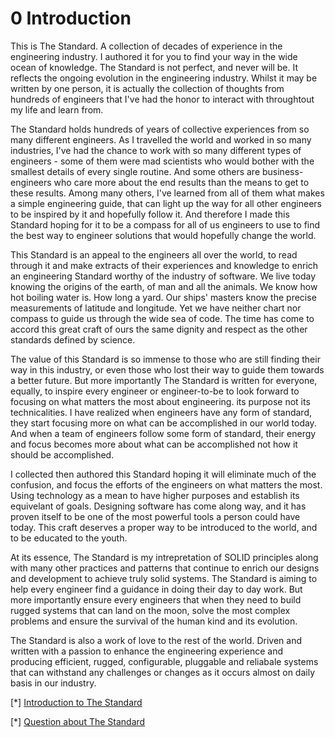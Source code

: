 # 0 Introduction

This is The Standard. A collection of decades of experience in the engineering industry. I authored it for you to find your way in the wide ocean of knowledge. The Standard is not perfect, and never will be. It reflects the ongoing evolution in the engineering industry. Whilst it may be written by one person, it is actually the collection of thoughts from hundreds of engineers that I've had the honor to interact with throughtout my life and learn from.

The Standard holds hundreds of years of collective experiences from so many different engineers. As I travelled the world and worked in so many industries, I've had the chance to work with so many different types of engineers - some of them were mad scientists who would bother with the smallest details of every single routine. And some others are business-engineers who care more about the end results than the means to get to these results. Among many others, I've learned from all of them what makes a simple engineering guide, that can light up the way for all other engineers to be inspired by it and hopefully follow it. And therefore I made this Standard hoping for it to be a compass for all of us engineers to use to find the best way to engineer solutions that would hopefully change the world.

This Standard is an appeal to the engineers all over the world, to read through it and make extracts of their experiences and knowledge to enrich an engineering Standard worthy of the industry of software. We live today knowing the origins of the earth, of man and all the animals. We know how hot boiling water is. How long a yard. Our ships' masters know the precise measurements of latitude and longitude. Yet we have neither chart nor compass to guide us through the wide sea of code. The time has come to accord this great craft of ours the same dignity and respect as the other standards defined by science.

The value of this Standard is so immense to those who are still finding their way in this industry, or even those who lost their way to guide them towards a better future. But more importantly The Standard is written for everyone, equally, to inspire every engineer or engineer-to-be to look forward to focusing on what matters the most about engineering. its purpose not its technicalities. I have realized when engineers have any form of standard, they start focusing more on what can be accomplished in our world today. And when a team of engineers follow some form of standard, their energy and focus becomes more about what can be accomplished not how it should be accomplished.

I collected then authored this Standard hoping it will eliminate much of the confusion, and focus the efforts of the engineers on what matters the most. Using technology as a mean to have higher purposes and establish its equivelant of goals. Designing software has come along way, and it has proven itself to be one of the most powerful tools a person could have today. This craft deserves a proper way to be introduced to the world, and to be educated to the youth.

At its essence, The Standard is my intrepretation of SOLID principles along with many other practices and patterns that continue to enrich our designs and development to achieve truly solid systems. The Standard is aiming to help every engineer find a guidance in doing their day to day work. But more importantly ensure every engineers that when they need to build rugged systems that can land on the moon, solve the most complex problems and ensure the survival of the human kind and its evolution.

The Standard is also a work of love to the rest of the world. Driven and written with a passion to enhance the engineering experience and producing efficient, rugged, configurable, pluggable and reliabale systems that can withstand any challenges or changes as it occurs almost on daily basis in our industry.

[*] [Introduction to The Standard](https://www.youtube.com/watch?v=8PveoymxCok)

[*] [Question about The Standard](https://www.youtube.com/watch?v=Au7G_y4BkbY)
